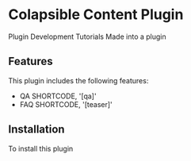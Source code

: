 # Colapsible Content Plugin
Plugin Development Tutorials Made into a plugin

## Features

This plugin includes the following features:

- QA SHORTCODE, '[qa]'
- FAQ SHORTCODE, '[teaser]'

## Installation

To install this plugin 
